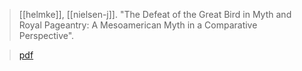 > [[helmke]], [[nielsen-j]]. "The Defeat of the Great Bird in Myth and Royal Pageantry: A Mesoamerican Myth in a Comparative Perspective". 

> [pdf](a/c-helmke-j-nielsen2015.pdf)

